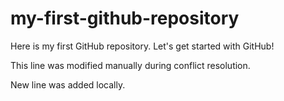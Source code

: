 # my-first-github-repository
Here is my first GitHub repository. Let's get started with GitHub!

This line was modified manually during conflict resolution.

New line was added locally.